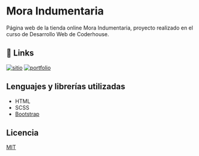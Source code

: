 # Mora Indumentaria

Página web de la tienda online Mora Indumentaria, proyecto realizado en el curso de Desarrollo Web de Coderhouse.

## 🔗 Links

[![sitio](https://img.shields.io/badge/ver_sitio-000?style=for-the-badge&logo=chainlink&logoColor=white)](https://moraind.000webhostapp.com/)
[![portfolio](https://img.shields.io/badge/mi_portfolio-000?style=for-the-badge&logo=github&logoColor=white)](https://github.com/hezecastro/)

## Lenguajes y librerías utilizadas

- HTML
- SCSS
- [Bootstrap](https://getbootstrap.com/)

## Licencia
[MIT](https://choosealicense.com/licenses/mit/)
